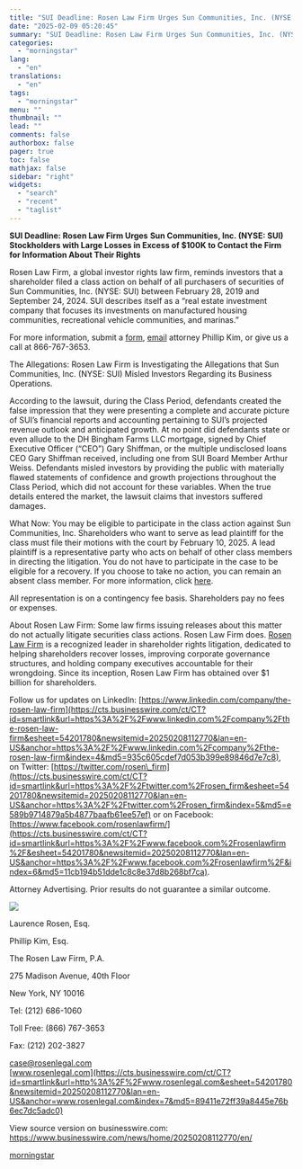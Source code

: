 ```yaml
---
title: "SUI Deadline: Rosen Law Firm Urges Sun Communities, Inc. (NYSE: SUI) Stockholders with Large Losses in Excess of $100K to Contact the Firm for Information About Their Rights"
date: "2025-02-09 05:20:45"
summary: "SUI Deadline: Rosen Law Firm Urges Sun Communities, Inc. (NYSE: SUI) Stockholders with Large Losses in Excess of $100K to Contact the Firm for Information About Their Rights Rosen Law Firm, a global investor rights law firm, reminds investors that a shareholder filed a class action on behalf of all..."
categories:
  - "morningstar"
lang:
  - "en"
translations:
  - "en"
tags:
  - "morningstar"
menu: ""
thumbnail: ""
lead: ""
comments: false
authorbox: false
pager: true
toc: false
mathjax: false
sidebar: "right"
widgets:
  - "search"
  - "recent"
  - "taglist"
---
```


**SUI Deadline: Rosen Law Firm Urges** **Sun Communities, Inc. (NYSE: SUI) Stockholders with Large Losses in Excess of $100K to Contact the Firm for Information About Their Rights**

Rosen Law Firm, a global investor rights law firm, reminds investors that a shareholder filed a class action on behalf of all purchasers of securities of Sun Communities, Inc. (NYSE: SUI) between February 28, 2019 and September 24, 2024. SUI describes itself as a “real estate investment company that focuses its investments on manufactured housing communities, recreational vehicle communities, and marinas.”

For more information, submit a [form](https://cts.businesswire.com/ct/CT?id=smartlink&url=https%3A%2F%2Frosenlegal.com%2Fsubmit-form%2F%3Fcase_id%3D32347&esheet=54201780&newsitemid=20250208112770&lan=en-US&anchor=form&index=1&md5=29d7e25a30f8a75bdc609db79ba41fb2), [email](mailto:case@rosenlegal.com) attorney Phillip Kim, or give us a call at 866-767-3653.

The Allegations: Rosen Law Firm is Investigating the Allegations that Sun Communities, Inc. (NYSE: SUI) Misled Investors Regarding its Business Operations.

According to the lawsuit, during the Class Period, defendants created the false impression that they were presenting a complete and accurate picture of SUI’s financial reports and accounting pertaining to SUI’s projected revenue outlook and anticipated growth. At no point did defendants state or even allude to the DH Bingham Farms LLC mortgage, signed by Chief Executive Officer (“CEO”) Gary Shiffman, or the multiple undisclosed loans CEO Gary Shiffman received, including one from SUI Board Member Arthur Weiss. Defendants misled investors by providing the public with materially flawed statements of confidence and growth projections throughout the Class Period, which did not account for these variables. When the true details entered the market, the lawsuit claims that investors suffered damages.

What Now: You may be eligible to participate in the class action against Sun Communities, Inc. Shareholders who want to serve as lead plaintiff for the class must file their motions with the court by February 10, 2025. A lead plaintiff is a representative party who acts on behalf of other class members in directing the litigation. You do not have to participate in the case to be eligible for a recovery. If you choose to take no action, you can remain an absent class member. For more information, click [here](https://cts.businesswire.com/ct/CT?id=smartlink&url=https%3A%2F%2Frosenlegal.com%2Fcase%2Fsun-communities-inc%2F&esheet=54201780&newsitemid=20250208112770&lan=en-US&anchor=here&index=2&md5=ead45766182b102f5026e448897db40e).

All representation is on a contingency fee basis. Shareholders pay no fees or expenses.

About Rosen Law Firm: Some law firms issuing releases about this matter do not actually litigate securities class actions. Rosen Law Firm does. [Rosen Law Firm](https://cts.businesswire.com/ct/CT?id=smartlink&url=http%3A%2F%2Fwww.rosenlegal.com%2F&esheet=54201780&newsitemid=20250208112770&lan=en-US&anchor=Rosen+Law+Firm&index=3&md5=5bba6beafc675b3295bcd263ef8950fa) is a recognized leader in shareholder rights litigation, dedicated to helping shareholders recover losses, improving corporate governance structures, and holding company executives accountable for their wrongdoing. Since its inception, Rosen Law Firm has obtained over $1 billion for shareholders.

Follow us for updates on LinkedIn: [https://www.linkedin.com/company/the-rosen-law-firm](https://cts.businesswire.com/ct/CT?id=smartlink&url=https%3A%2F%2Fwww.linkedin.com%2Fcompany%2Fthe-rosen-law-firm&esheet=54201780&newsitemid=20250208112770&lan=en-US&anchor=https%3A%2F%2Fwww.linkedin.com%2Fcompany%2Fthe-rosen-law-firm&index=4&md5=935c605cdef7d053b399e89846d7e7c8), on Twitter: [https://twitter.com/rosen\_firm](https://cts.businesswire.com/ct/CT?id=smartlink&url=https%3A%2F%2Ftwitter.com%2Frosen_firm&esheet=54201780&newsitemid=20250208112770&lan=en-US&anchor=https%3A%2F%2Ftwitter.com%2Frosen_firm&index=5&md5=e589b9714879a5b4877baafb61ee57ef) or on Facebook: [https://www.facebook.com/rosenlawfirm/](https://cts.businesswire.com/ct/CT?id=smartlink&url=https%3A%2F%2Fwww.facebook.com%2Frosenlawfirm%2F&esheet=54201780&newsitemid=20250208112770&lan=en-US&anchor=https%3A%2F%2Fwww.facebook.com%2Frosenlawfirm%2F&index=6&md5=11cb194b51dde1c8c8e37d8b268bf7ca).

Attorney Advertising. Prior results do not guarantee a similar outcome.

 ![](https://cts.businesswire.com/ct/CT?id=bwnews&sty=20250208112770r1&sid=mstr3&distro=nx&lang=en)

Laurence Rosen, Esq.
  
Phillip Kim, Esq.
  
The Rosen Law Firm, P.A.
  
275 Madison Avenue, 40th Floor
  
New York, NY 10016
  
Tel: (212) 686-1060
  
Toll Free: (866) 767-3653
  
Fax: (212) 202-3827
  
[case@rosenlegal.com](mailto:case@rosenlegal.com)  
[www.rosenlegal.com](https://cts.businesswire.com/ct/CT?id=smartlink&url=http%3A%2F%2Fwww.rosenlegal.com&esheet=54201780&newsitemid=20250208112770&lan=en-US&anchor=www.rosenlegal.com&index=7&md5=89411e72ff39a8445e76b6ec7dc5adc0)

View source version on businesswire.com: <https://www.businesswire.com/news/home/20250208112770/en/>

[morningstar](https://www.morningstar.com/news/business-wire/20250208112770/sui-deadline-rosen-law-firm-urges-sun-communities-inc-nyse-sui-stockholders-with-large-losses-in-excess-of-100k-to-contact-the-firm-for-information-about-their-rights)
